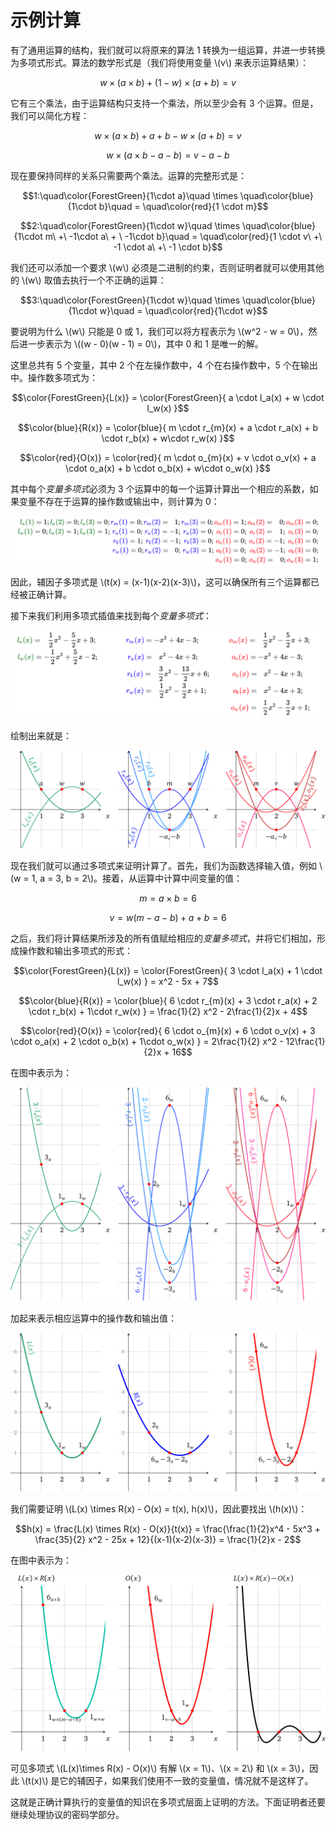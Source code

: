 # 示例计算

有了通用运算的结构，我们就可以将原来的算法 1 转换为一组运算，并进一步转换为多项式形式。算法的数学形式是（我们将使用变量 \\(v\\) 来表示运算结果）：

$$w \times (a \times b) + (1 - w) \times (a + b) = v$$

它有三个乘法，由于运算结构只支持一个乘法，所以至少会有 3 个运算。但是，我们可以简化方程：

$$w \times (a \times b) + a + b - w \times (a + b) = v$$

$$w \times (a \times b - a - b) = v - a - b$$

现在要保持同样的关系只需要两个乘法。运算的完整形式是：

$$1:\quad\color{ForestGreen}{1\cdot a}\quad \times \quad\color{blue}{1\cdot b}\quad = \quad\color{red}{1 \cdot m}$$

$$2:\quad\color{ForestGreen}{1\cdot w}\quad \times \quad\color{blue}{1\cdot m\ +\ -1\cdot a\ + \ -1\cdot b}\quad = \quad\color{red}{1 \cdot v\ +\ -1 \cdot a\ +\ -1 \cdot b}$$

我们还可以添加一个要求 \\(w\\) 必须是二进制的约束，否则证明者就可以使用其他的 \\(w\\) 取值去执行一个不正确的运算：

$$3:\quad\color{ForestGreen}{1\cdot w}\quad \times \quad\color{blue}{1\cdot w}\quad = \quad\color{red}{1\cdot w}$$

要说明为什么 \\(w\\) 只能是 0 或 1，我们可以将方程表示为 \\(w^2 - w = 0\\)，然后进一步表示为 \\((w - 0)(w - 1) = 0\\)，其中 0 和 1 是唯一的解。

这里总共有 5 个变量，其中 2 个在左操作数中，4 个在右操作数中，5 个在输出中。操作数多项式为：

$$\color{ForestGreen}{L(x)} = \color{ForestGreen}{ a \cdot l_a(x) + w \cdot l_w(x) }$$

$$\color{blue}{R(x)} = \color{blue}{ m \cdot r_{m}(x) + a \cdot r_a(x) + b \cdot r_b(x) + w\cdot r_w(x) }$$

$$\color{red}{O(x)} = \color{red}{ m \cdot o_{m}(x) + v \cdot o_v(x) + a \cdot o_a(x) + b \cdot o_b(x) + w\cdot o_w(x) }$$

其中每个*变量多项式*必须为 3 个运算中的每一个运算计算出一个相应的系数，如果变量不存在于运算的操作数或输出中，则计算为 0：

![img](./img/4/eq1.png)

因此，辅因子多项式是 \\(t(x) = (x-1)(x-2)(x-3)\\)，这可以确保所有三个运算都已经被正确计算。

接下来我们利用多项式插值来找到每个*变量多项式*：

![img](./img/4/eq2.png)

绘制出来就是：

![img](./img/4/1*YoNx3JunyKJh8kFad6qtpQ.png)

现在我们就可以通过多项式来证明计算了。首先，我们为函数选择输入值，例如 \\(w = 1, a = 3, b = 2\\)。接着，从运算中计算中间变量的值：

$$m = a \times b = 6$$

$$v = w(m - a - b) + a + b = 6$$

之后，我们将计算结果所涉及的所有值赋给相应的*变量多项式*，并将它们相加，形成操作数和输出多项式的形式：

$$\color{ForestGreen}{L(x)} = \color{ForestGreen}{ 3 \cdot l_a(x) + 1 \cdot l_w(x) } = x^2 - 5x + 7$$

$$\color{blue}{R(x)} = \color{blue}{ 6 \cdot r_{m}(x) + 3 \cdot r_a(x) + 2 \cdot r_b(x) + 1\cdot r_w(x) } = \frac{1}{2} x^2 - 2\frac{1}{2}x + 4$$

$$\color{red}{O(x)} = \color{red}{ 6 \cdot o_{m}(x) + 6 \cdot o_v(x) + 3 \cdot o_a(x) + 2 \cdot o_b(x) + 1\cdot o_w(x) } = 2\frac{1}{2} x^2 - 12\frac{1}{2}x + 16$$

在图中表示为：

![img](./img/4/1*XwRYLT4_4KRPTqQKg2jqfQ.png)

加起来表示相应运算中的操作数和输出值：

![img](./img/4/1*8xEajzq2MlB9i7O8PQ829Q.png)

我们需要证明 \\(L(x) \times R(x) - O(x) = t(x)\, h(x)\\)，因此要找出 \\(h(x)\\)：

$$h(x) = \frac{L(x) \times R(x) - O(x)}{t(x)} = \frac{\frac{1}{2}x^4 - 5x^3 + \frac{35}{2} x^2 - 25x + 12}{(x-1)(x-2)(x-3)} = \frac{1}{2}x - 2$$

在图中表示为：

![img](./img/4/1*z4sW_cYeeGZS_8AAJzfoKQ.png)

可见多项式 \\(L(x)\times R(x) - O(x)\\) 有解 \\(x = 1\\)、\\(x = 2\\) 和 \\(x = 3\\)，因此 \\(t(x)\\) 是它的辅因子，如果我们使用不一致的变量值，情况就不是这样了。

这就是正确计算执行的变量值的知识在多项式层面上证明的方法。下面证明者还要继续处理协议的密码学部分。
